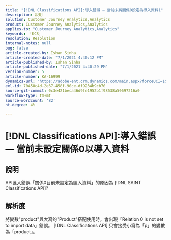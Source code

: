 ```yaml
---
title: "[!DNL Classifications API]:導入錯誤 — 當前未將關係0設定為導入資料1"
description: 說明
solution: Customer Journey Analytics,Analytics
product: Customer Journey Analytics,Analytics
applies-to: "Customer Journey Analytics,Analytics"
keywords: 「KCS」
resolution: Resolution
internal-notes: null
bug: false
article-created-by: Ishan Sinha
article-created-date: "7/1/2021 4:40:12 PM"
article-published-by: Ishan Sinha
article-published-date: "7/1/2021 4:40:29 PM"
version-number: 5
article-number: KA-16999
dynamics-url: "https://adobe-ent.crm.dynamics.com/main.aspx?forceUCI=1&pagetype=entityrecord&etn=knowledgearticle&id=7b3215fc-8ada-eb11-bacb-000d3a31f036"
exl-id: 70458c4d-2e67-458f-90ce-df9234b9cb70
source-git-commit: 0c3e421beca46d9fe1952b1f98538a50697216a0
workflow-type: tm+mt
source-wordcount: '82'
ht-degree: 4%

---
```


# [!DNL Classifications API]:導入錯誤 — 當前未設定關係0以導入資料

## 說明


API匯入錯誤「關係0目前未設定為匯入資料」的原因為 [!DNL SAINT Classifications API]?


## 解析度


將變數&quot;product&quot;與大寫的&quot;Product&quot;搭配使用時，會出現「Relation 0 is not set to import data」錯誤。 [!DNL Classifications API] 只會接受小寫為「p」的變數為「product」。
